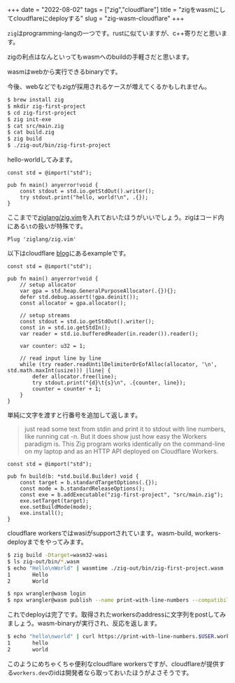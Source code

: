 +++
date = "2022-08-02"
tags = ["zig","cloudflare"]
title = "zigをwasmにしてcloudflareにdeployする"
slug = "zig-wasm-cloudflare"
+++

`zig`はprogramming-langの一つです。rustに似ていますが、c++寄りだと思います。

zigの利点はなんといってもwasmへのbuildの手軽さだと思います。

wasmはwebから実行できるbinaryです。

今後、webなどでもzigが採用されるケースが増えてくるかもしれません。

```sh
$ brew install zig
$ mkdir zig-first-project
$ cd zig-first-project
$ zig init-exe
$ cat src/main.zig
$ cat build.zig
$ zig build
$ ./zig-out/bin/zig-first-project
```

hello-worldしてみます。

```zig:src/main.zig
const std = @import("std");

pub fn main() anyerror!void {
    const stdout = std.io.getStdOut().writer();
    try stdout.print("hello, world!\n", .{});
}
```

ここまでで[ziglang/zig.vim](https://github.com/ziglang/zig.vim)を入れておいたほうがいいでしょう。zigはコード内にある`\t`の扱いが特殊です。

```vim
Plug 'ziglang/zig.vim'
```

以下はcloudflare [blog](https://blog.cloudflare.com/running-zig-with-wasi-on-cloudflare-workers/)にあるexampleです。

```zig:src/main.zig
const std = @import("std");

pub fn main() anyerror!void {
    // setup allocator
    var gpa = std.heap.GeneralPurposeAllocator(.{}){};
    defer std.debug.assert(!gpa.deinit());
    const allocator = gpa.allocator();

    // setup streams
    const stdout = std.io.getStdOut().writer();
    const in = std.io.getStdIn();
    var reader = std.io.bufferedReader(in.reader()).reader();

    var counter: u32 = 1;

    // read input line by line
    while (try reader.readUntilDelimiterOrEofAlloc(allocator, '\n', std.math.maxInt(usize))) |line| {
        defer allocator.free(line);
        try stdout.print("{d}\t{s}\n", .{counter, line});
        counter = counter + 1;
    }
}
```

単純に文字を渡すと行番号を追加して返します。

> just read some text from stdin and print it to stdout with line numbers, like running cat -n. But it does show just how easy the Workers paradigm is. This Zig program works identically on the command-line on my laptop and as an HTTP API deployed on Cloudflare Workers.

```zig:build.zig
const std = @import("std");

pub fn build(b: *std.build.Builder) void {
    const target = b.standardTargetOptions(.{});
    const mode = b.standardReleaseOptions();
    const exe = b.addExecutable("zig-first-project", "src/main.zig");
    exe.setTarget(target);
    exe.setBuildMode(mode);
    exe.install();
}
```

cloudflare workersではwasiがsupportされています。wasm-build, workers-deployまでをやってみます。

```sh
$ zig build -Dtarget=wasm32-wasi
$ ls zig-out/bin/*.wasm
$ echo "Hello\nWorld" | wasmtime ./zig-out/bin/zig-first-project.wasm
1       Hello
2       World

$ npx wrangler@wasm login
$ npx wrangler@wasm publish --name print-with-line-numbers --compatibility-date=2022-07-07  ./zig-out/bin/zig-first-project.wasm
```

これでdeployは完了です。取得されたworkersのaddressに文字列をpostしてみましょう。wasm-binaryが実行され、反応を返します。

```sh
$ echo "hello\nworld" | curl https://print-with-line-numbers.$USER.workers.dev -X POST --data-binary @-
1       hello
2       world
```

このようにめちゃくちゃ便利なcloudflare workersですが、cloudflareが提供する`workers.dev`のidは開発者なら取っておいたほうがよさそうです。


